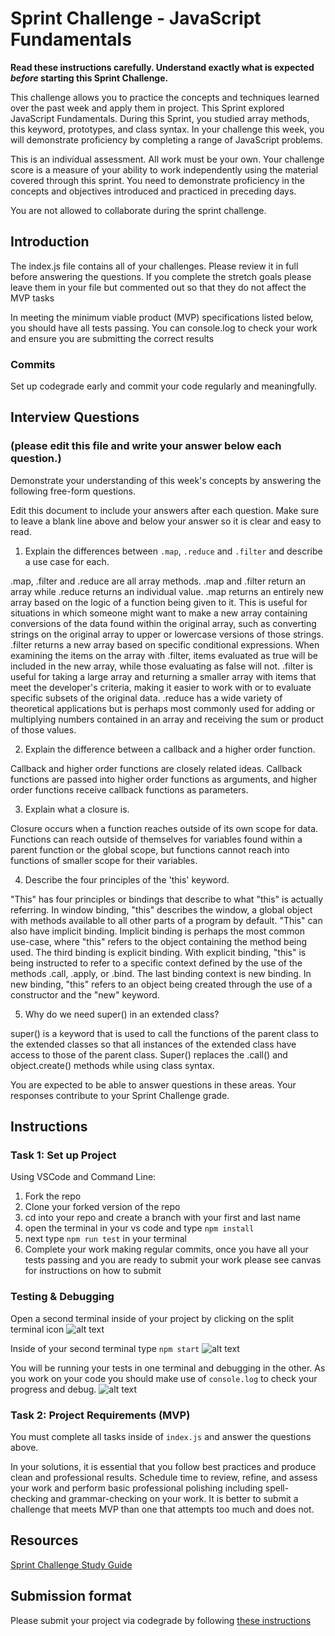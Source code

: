 # Sprint Challenge - JavaScript Fundamentals

**Read these instructions carefully. Understand exactly what is expected _before_ starting this Sprint Challenge.**

This challenge allows you to practice the concepts and techniques learned over the past week and apply them in project. This Sprint explored JavaScript Fundamentals. During this Sprint, you studied array methods, this keyword, prototypes, and class syntax. In your challenge this week, you will demonstrate proficiency by completing a range of JavaScript problems.

This is an individual assessment. All work must be your own. Your challenge score is a measure of your ability to work independently using the material covered through this sprint. You need to demonstrate proficiency in the concepts and objectives introduced and practiced in preceding days.

You are not allowed to collaborate during the sprint challenge. 

## Introduction

The index.js file contains all of your challenges. Please review it in full before answering the questions. If you complete the stretch goals please leave them in your file but commented out so that they do not affect the MVP tasks 

In meeting the minimum viable product (MVP) specifications listed below, you should have all tests passing. You can console.log to check your work and ensure you are submitting the correct results 

### Commits

Set up codegrade early and commit your code regularly and meaningfully. 

## Interview Questions
### (please edit this file and write your answer below each question.)
Demonstrate your understanding of this week's concepts by answering the following free-form questions.

Edit this document to include your answers after each question. Make sure to leave a blank line above and below your answer so it is clear and easy to read.

1. Explain the differences between `.map`, `.reduce` and `.filter` and describe a use case for each. 

.map, .filter and .reduce are all array methods. .map and .filter return an array while .reduce returns an individual value. .map returns an entirely new array based on the logic of a function being given to it. This is useful for situations in which someone might want to make a new array containing conversions of the data found within the original array, such as converting strings on the original array to upper or lowercase versions of those strings. .filter returns a new array based on specific conditional expressions. When examining the items on the array with .filter, items evaluated as true will be included in the new array, while those evaluating as false will not. .filter is useful for taking a large array and returning a smaller array with items that meet the developer's criteria, making it easier to work with or to evaluate specific subsets of the original data. .reduce has a wide variety of theoretical applications but is perhaps most commonly used for adding or multiplying numbers contained in an array and receiving the sum or product of those values.

2. Explain the difference between a callback and a higher order function.

Callback and higher order functions are closely related ideas. Callback functions are passed into higher order functions as arguments, and higher order functions receive callback functions as parameters.

3. Explain what a closure is.

Closure occurs when a function reaches outside of its own scope for data. Functions can reach outside of themselves for variables found within a parent function or the global scope, but functions cannot reach into functions of smaller scope for their variables.

4. Describe the four principles of the 'this' keyword.

"This" has four principles or bindings that describe to what "this" is actually referring. In window binding, "this" describes the window, a global object with methods available to all other parts of a program by default. "This" can also have implicit binding. Implicit binding is perhaps the most common use-case, where "this" refers to the object containing the method being used. The third binding is explicit binding. With explicit binding, "this" is being instructed to refer to a specific context defined by the use of the methods .call, .apply, or .bind. The last binding context is new binding. In new binding, "this" refers to an object being created through the use of a constructor and the "new" keyword.

5. Why do we need super() in an extended class?

super() is a keyword that is used to call the functions of the parent class to the extended classes so that all instances of the extended class have access to those of the parent class. Super() replaces the .call() and object.create() methods while using class syntax.

You are expected to be able to answer questions in these areas. Your responses contribute to your Sprint Challenge grade. 

## Instructions

### Task 1: Set up Project

Using VSCode and Command Line:


1. Fork the repo
2. Clone your forked version of the repo
3. cd into your repo and create a branch with your first and last name
4. open the terminal in your vs code and type `npm install`
5. next type `npm run test` in your terminal
6. Complete your work making regular commits, once you have all your tests passing and you are ready to submit your work please see canvas for instructions on how to submit

### Testing & Debugging

Open a second terminal inside of your project by clicking on the split terminal icon
![alt text](assets/split_terminal.png "Split Terminal")

Inside of your second terminal type `npm start` 
![alt text](assets/npm_start.png "type npm start")

You will be running your tests in one terminal and debugging in the other. As you work on your code you should make use of `console.log` to check your progress and debug.
![alt text](assets/tests_debug_terminal_final.png "your terminal should look like this")

### Task 2: Project Requirements (MVP)

You must complete all tasks inside of `index.js` and answer the questions above.

In your solutions, it is essential that you follow best practices and produce clean and professional results. Schedule time to review, refine, and assess your work and perform basic professional polishing including spell-checking and grammar-checking on your work. It is better to submit a challenge that meets MVP than one that attempts too much and does not.

## Resources
 
 [Sprint Challenge Study Guide](https://www.notion.so/lambdaschool/Unit-1-Sprint-3-Study-Guide-033a9a00659a4ef98c12eb97e49a6110)

## Submission format

Please submit your project via codegrade by following [these instructions](https://www.notion.so/lambdaschool/Submitting-an-assignment-via-Code-Grade-A-Step-by-Step-Walkthrough-07bd65f5f8364e709ecb5064735ce374)

